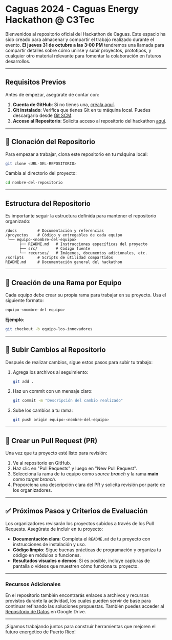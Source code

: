 
# Caguas 2024 - Caguas Energy Hackathon @ C3Tec

Bienvenidos al repositorio oficial del Hackathon de Caguas. Este espacio ha sido creado para almacenar y compartir el trabajo realizado durante el evento. **El jueves 31 de octubre a las 3:00 PM** tendremos una llamada para compartir detalles sobre cómo unirse y subir proyectos, prototipos, y cualquier otro material relevante para fomentar la colaboración en futuros desarrollos.

---

## Requisitos Previos

Antes de empezar, asegúrate de contar con:

1. **Cuenta de GitHub**: Si no tienes una, [créala aquí](https://github.com/).
2. **Git instalado**: Verifica que tienes Git en tu máquina local. Puedes descargarlo desde [Git SCM](https://git-scm.com/).
3. **Acceso al Repositorio**: Solicita acceso al repositorio del hackathon [aquí](https://github.com/PREnergyHack/Caguas_2024).

---

## 📂 Clonación del Repositorio

Para empezar a trabajar, clona este repositorio en tu máquina local:

```bash
git clone <URL-DEL-REPOSITORIO>
```
Cambia al directorio del proyecto:

```bash
cd nombre-del-repositorio
```

---

## Estructura del Repositorio

Es importante seguir la estructura definida para mantener el repositorio organizado:

```plaintext
/docs         # Documentación y referencias
/proyectos    # Código y entregables de cada equipo
 └── equipo-<nombre-del-equipo>
      ├── README.md   # Instrucciones específicas del proyecto
      ├── src/        # Código fuente
      └── recursos/   # Imágenes, documentos adicionales, etc.
/scripts      # Scripts de utilidad compartidos
README.md     # Documentación general del hackathon
```

---

## 🚩 Creación de una Rama por Equipo

Cada equipo debe crear su propia rama para trabajar en su proyecto. Usa el siguiente formato:

```bash
equipo-<nombre-del-equipo>
```
**Ejemplo**:
```bash
git checkout -b equipo-los-innovadores
```

---

## 🚀 Subir Cambios al Repositorio

Después de realizar cambios, sigue estos pasos para subir tu trabajo:

1. Agrega los archivos al seguimiento:
    ```bash
    git add .
    ```

2. Haz un commit con un mensaje claro:
    ```bash
    git commit -m "Descripción del cambio realizado"
    ```

3. Sube los cambios a tu rama:
    ```bash
    git push origin equipo-<nombre-del-equipo>
    ```

---

## 🔄 Crear un Pull Request (PR)

Una vez que tu proyecto esté listo para revisión:

1. Ve al repositorio en GitHub.
2. Haz clic en "Pull Requests" y luego en "New Pull Request".
3. Selecciona la rama de tu equipo como _source branch_ y la rama **main** como _target branch_.
4. Proporciona una descripción clara del PR y solicita revisión por parte de los organizadores.

---

## ✅ Próximos Pasos y Criterios de Evaluación

Los organizadores revisarán los proyectos subidos a través de los Pull Requests. Asegúrate de incluir en tu proyecto:

- **Documentación clara**: Completa el `README.md` de tu proyecto con instrucciones de instalación y uso.
- **Código limpio**: Sigue buenas prácticas de programación y organiza tu código en módulos o funciones.
- **Resultados visuales o demos**: Si es posible, incluye capturas de pantalla o videos que muestren cómo funciona tu proyecto.

---

### Recursos Adicionales

En el repositorio también encontrarás enlaces a archivos y recursos provistos durante la actividad, los cuales pueden servir de base para continuar refinando las soluciones propuestas. También puedes acceder al [Repositorio de Datos](https://drive.google.com/drive/folders/19bddGM20KtD4Eh3Yu0LMsdiSufxfld1q?usp=drive_link) en Google Drive.

---

¡Sigamos trabajando juntos para construir herramientas que mejoren el futuro energético de Puerto Rico!
